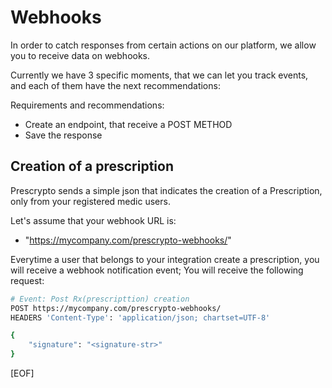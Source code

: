 
# Webhooks


In order to catch responses from certain actions on our platform, we allow you to receive data on webhooks.

Currently we have 3 specific moments, that we can let you track events, and each of them have the next recommendations:


Requirements and recommendations:

- Create an endpoint, that receive a POST METHOD
- Save the response

## Creation of a prescription

Prescrypto sends a simple json that indicates the creation of a Prescription, only from your registered medic users.


Let's assume that your webhook URL is: 

- "https://mycompany.com/prescrypto-webhooks/"

Everytime a user that belongs to your integration create a prescription, you will receive a webhook notification event;
You will receive the following request:

```bash
# Event: Post Rx(prescripttion) creation
POST https://mycompany.com/prescrypto-webhooks/
HEADERS 'Content-Type': 'application/json; chartset=UTF-8'

{
	"signature": "<signature-str>"
}

```

[EOF]